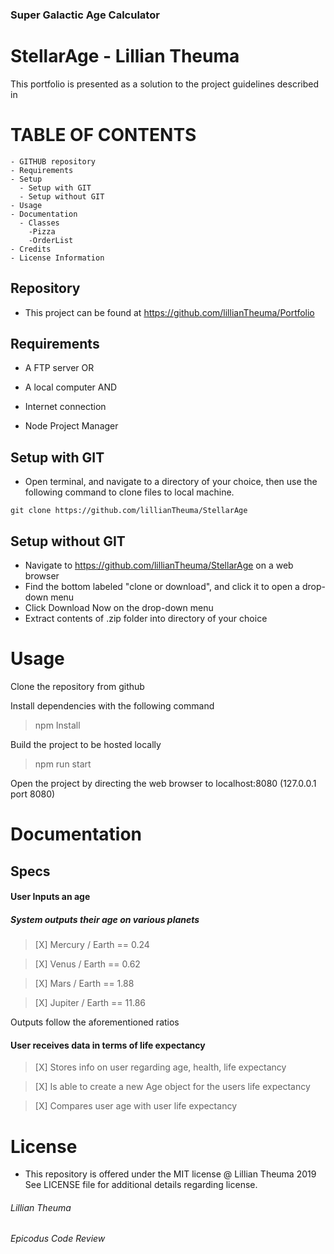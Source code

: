 ### Super Galactic Age Calculator

# StellarAge - Lillian Theuma
This portfolio is presented as a solution to the project guidelines described in

# TABLE OF CONTENTS
```
- GITHUB repository
- Requirements
- Setup
  - Setup with GIT
  - Setup without GIT
- Usage
- Documentation
  - Classes
    -Pizza
    -OrderList
- Credits
- License Information
```
## Repository
* This project can be found at https://github.com/lillianTheuma/Portfolio

## Requirements
* A FTP server
OR
* A local computer
AND
* Internet connection

* Node Project Manager

## Setup with GIT
* Open terminal, and navigate to a directory of your choice, then use the following command to clone files to local machine.

```
git clone https://github.com/lillianTheuma/StellarAge
```

## Setup without GIT
* Navigate to https://github.com/lillianTheuma/StellarAge on a web browser
* Find the bottom labeled "clone or download", and click it to open a drop-down menu
* Click Download Now on the drop-down menu
* Extract contents of .zip folder into directory of your choice

# Usage
Clone the repository from github

Install dependencies with the following command
> npm Install

Build the project to be hosted locally
>npm run start

Open the project by directing the web browser to localhost:8080 (127.0.0.1 port 8080)

# Documentation
## Specs

#### User Inputs an age
##### System outputs their age on various planets

> [X] Mercury / Earth == 0.24

> [X] Venus / Earth == 0.62

> [X] Mars / Earth == 1.88

> [X] Jupiter / Earth == 11.86

Outputs follow the aforementioned ratios

#### User receives data in terms of life expectancy

> [X] Stores info on user regarding age, health, life expectancy

> [X] Is able to create a new Age object for the users life expectancy

> [X] Compares user age with user life expectancy

# License
* This repository is offered under the MIT license
@ Lillian Theuma 2019
See LICENSE file for additional details regarding license.

###### Lillian Theuma
###### Epicodus Code Review
